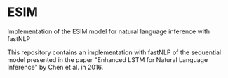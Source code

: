 # ESIM

Implementation of the ESIM model for natural language inference with fastNLP

This repository contains an implementation with fastNLP of the sequential model presented in the paper "Enhanced LSTM for Natural Language Inference" by Chen et al. in 2016.
